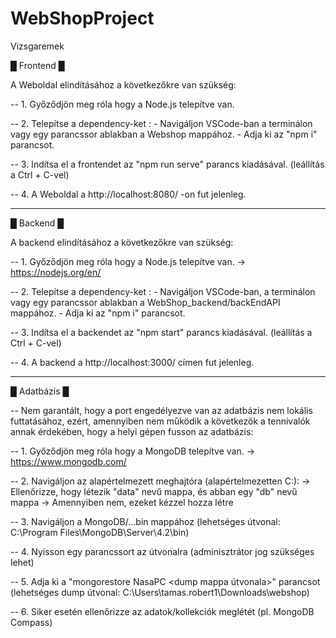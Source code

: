 # WebShopProject
Vizsgaremek

█ Frontend █

A Weboldal elindításához a következőkre van szükség:

-- 1. Győződjön meg róla hogy a Node.js telepítve van.

-- 2. Telepítse a dependency-ket :
        - Navigáljon VSCode-ban a terminálon vagy egy parancssor ablakban
          a Webshop mappához.
        - Adja ki az "npm i" parancsot.

-- 3. Indítsa el a frontendet az "npm run serve" parancs kiadásával. 
(leállítás a Ctrl + C-vel)

-- 4. A Weboldal a http://localhost:8080/ -on fut jelenleg.

-----------------------------------------------------------------------------

█ Backend █

A backend elindításához a következőkre van szükség:

-- 1. Győződjön meg róla hogy a Node.js telepítve van.
        -> https://nodejs.org/en/
        
-- 2. Telepítse a dependency-ket :
        - Navigáljon VSCode-ban, a terminálon vagy egy parancssor ablakban
          a WebShop_backend/backEndAPI mappához.
        - Adja ki az "npm i" parancsot.
        
-- 3. Indítsa el a backendet az "npm start" parancs kiadásával. 
(leállítás a Ctrl + C-vel)

-- 4. A backend a http://localhost:3000/ címen fut jelenleg.

-----------------------------------------------------------------------------

█ Adatbázis █

-- Nem garantált, hogy a port engedélyezve van az adatbázis
   nem lokális futtatásához, ezért, amennyiben nem működik
   a következők a tennivalók annak érdekében, hogy a helyi gépen
   fusson az adatbázis:
   

-- 1. Győződjön meg róla hogy a MongoDB telepítve van.
        -> https://www.mongodb.com/
        
-- 2. Navigáljon az alapértelmezett meghajtóra (alapértelmezetten C:):
        -> Ellenőrizze, hogy létezik "data" nevű mappa, és abban egy "db" nevű mappa
                -> Amennyiben nem, ezeket kézzel hozza létre
                
-- 3. Navigáljon a MongoDB/...bin mappához (lehetséges útvonal: C:\Program Files\MongoDB\Server\4.2\bin)

-- 4. Nyisson egy parancssort az útvonalra (adminisztrátor jog szükséges lehet)

-- 5. Adja ki a "mongorestore NasaPC <dump mappa útvonala>" parancsot
        (lehetséges dump útvonal: C:\Users\tamas.robert1\Downloads\webshop)
      
-- 6. Siker esetén ellenőrizze az adatok/kollekciók meglétét (pl. MongoDB Compass)
        


